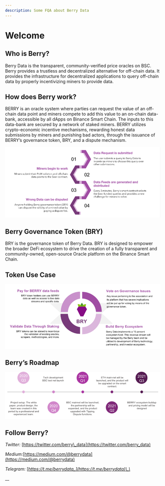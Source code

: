 ```yaml
---
description: Some FQA about Berry Data
---
```


# Welcome

## Who is Berry?

Berry Data is the transparent, community-verified price oracles on BSC. Berry provides a trustless and decentralized alternative for off-chain data. It provides the infrastructure for decentralized applications to query off-chain data by properly incentivizing miners to provide data.

## How does Berry work?

BERRY is an oracle system where parties can request the value of an off-chain data point and miners compete to add this value to an on-chain data-bank, accessible by all dApps on Binance Smart Chain. The inputs to this data-bank are secured by a network of staked miners. BERRY utilizes crypto-economic incentive mechanisms, rewarding honest data submissions by miners and punishing bad actors, through the issuance of BERRY’s governance token, BRY, and a dispute mechanism.

![](.gitbook/assets/image%20%286%29.png)

## Berry Governance Token \(BRY\)

BRY is the governance token of Berry Data. BRY is designed to empower the broader DeFi ecosystem to drive the creation of a fully transparent and community-owned, open-source Oracle platform on the Binance Smart Chain.

## Token Use Case

![](.gitbook/assets/image%20%287%29.png)

## Berry’s Roadmap

![](.gitbook/assets/image%20%282%29.png)

## Follow Berry?

_Twitter:_ [https://twitter.com/berry\_data](https://twitter.com/berry_data)

_Medium:_[https://medium.com/@berrydata](https://medium.com/@berrydata)

_Telegram:_ [_https://t.me/berrydata_](https://t.me/berrydata)\_\_

\_\_


